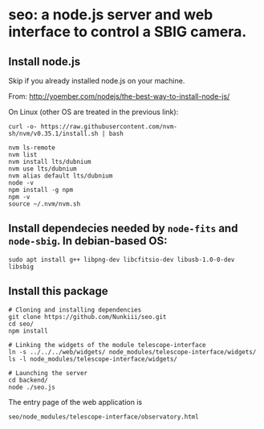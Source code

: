 seo: a node.js server and web interface to control a SBIG camera.
============

## Install node.js
Skip if you already installed node.js on your machine.

From:
http://yoember.com/nodejs/the-best-way-to-install-node-js/

On Linux (other OS are treated in the previous link):


    curl -o- https://raw.githubusercontent.com/nvm-sh/nvm/v0.35.1/install.sh | bash

    nvm ls-remote
    nvm list
    nvm install lts/dubnium
    nvm use lts/dubnium
    nvm alias default lts/dubnium
    node -v
    npm install -g npm
    npm -v
    source ~/.nvm/nvm.sh


## Install dependecies needed by `node-fits` and `node-sbig`. In debian-based OS:

    sudo apt install g++ libpng-dev libcfitsio-dev libusb-1.0-0-dev libsbig


## Install this package

    # Cloning and installing dependencies
    git clone https://github.com/Nunkiii/seo.git
    cd seo/
    npm install

    # Linking the widgets of the module telescope-interface
    ln -s ../../../web/widgets/ node_modules/telescope-interface/widgets/
    ls -l node_modules/telescope-interface/widgets/
    
    # Launching the server
    cd backend/
    node ./seo.js

The entry page of the web application is

    seo/node_modules/telescope-interface/observatory.html
